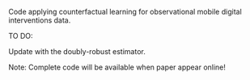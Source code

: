 Code applying counterfactual learning for observational mobile digital interventions data.

TO DO:

Update with the doubly-robust estimator.

Note:
Complete code will be available when paper appear online!
